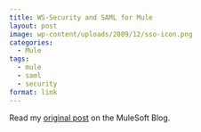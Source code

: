 ```yaml
---
title: WS-Security and SAML for Mule
layout: post
image: wp-content/uploads/2009/12/sso-icon.png
categories:
  - Mule
tags:
  - mule
  - saml
  - security
format: link
---
```

Read my <a href="http://blogs.mulesoft.org/ws-security-and-saml-for-mule/" target="_blank">original post</a> on the MuleSoft Blog.